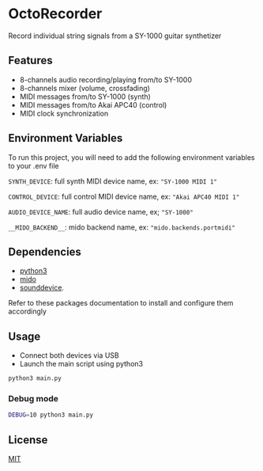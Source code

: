 # OctoRecorder

Record individual string signals from a SY-1000 guitar synthetizer


## Features

- 8-channels audio recording/playing from/to SY-1000
- 8-channels mixer (volume, crossfading)
- MIDI messages from/to SY-1000 (synth)
- MIDI messages from/to Akai APC40 (control)
- MIDI clock synchronization


## Environment Variables

To run this project, you will need to add the following environment variables to your .env file

`SYNTH_DEVICE`: full synth MIDI device name, ex: `"SY-1000 MIDI 1"`

`CONTROL_DEVICE`: full control MIDI device name, ex: `"Akai APC40 MIDI 1"`

`AUDIO_DEVICE_NAME`: full audio device name, ex; `"SY-1000"`

`__MIDO_BACKEND__`: mido backend name, ex: `"mido.backends.portmidi"`


## Dependencies

- [python3](https://www.python.org/downloads/)
- [mido](https://mido.readthedocs.io/en/stable/installing.html) 
- [sounddevice](https://python-sounddevice.readthedocs.io/en/0.4.6/installation.html). 

Refer to these packages documentation to install and configure them accordingly

## Usage

- Connect both devices via USB
- Launch the main script using python3


```bash
python3 main.py
```

### Debug mode

```bash
DEBUG=10 python3 main.py
```
## License

[MIT](https://choosealicense.com/licenses/mit/)

